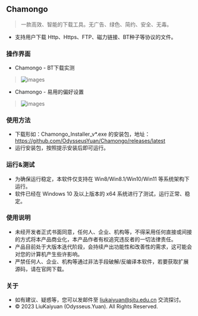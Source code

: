 #

## Chamongo
 > 一款高效、智能的下载工具。无广告、绿色、简约、安全、无毒。
 
- 支持用户下载 Http、Https、FTP、磁力链接、BT种子等协议的文件。

### 操作界面
- Chamongo - BT下载实测
> ![images](https://gitee.com/OdysseusYuan/Chamongo/raw/master/preview/chamongo_downloading.png)
- Chamongo - 易用的偏好设置
> ![images](https://gitee.com/OdysseusYuan/Chamongo/raw/master/preview/chamongo_preference.png)

### 使用方法
- 下载形如：Chamongo_Installer_v*.exe 的安装包，地址：https://github.com/OdysseusYuan/Chamongo/releases/latest
- 运行安装包，按照提示安装后即可运行。

### 运行&测试
- 为确保运行稳定，本软件仅支持在 Win8/Win8.1/Win10/Win11 等系统架构下运行。
- 软件已经在 Windows 10 及以上版本的 x64 系统进行了测试，运行正常、稳定。

### 使用说明
- 未经开发者正式书面同意，任何人、企业、机构等，不得采用任何直接或间接的方式将本产品商业化，本产品作者有权追究违反者的一切法律责任。
- 产品目前处于大版本迭代阶段，会持续产出功能性和改善性的需求，这可能会对您的计算机产生些许影响。
- 严禁任何人、企业、机构等通过非法手段破解/反编译本软件，若要获取扩展源码，请在官网下载。

### 关于
- 如有建议、疑惑等，您可以发邮件至 [liukaiyuan@sjtu.edu.cn](mailto:liukaiyuan@sjtu.edu.cn) 交流探讨。
- © 2023 LiuKaiyuan (Odysseus.Yuan). All Rights Reserved.

